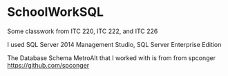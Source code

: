 # SchoolWorkSQL
Some classwork from ITC 220, ITC 222, and ITC 226

I used SQL Server 2014 Management Studio, SQL Server Enterprise Edition

The Database Schema MetroAlt that I worked with is from from spconger https://github.com/spconger
